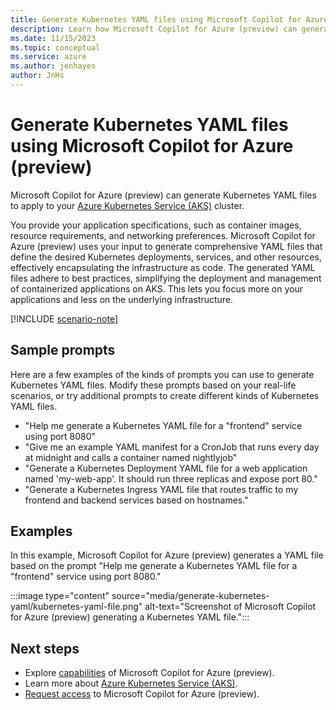 ```yaml
---
title: Generate Kubernetes YAML files using Microsoft Copilot for Azure (preview)
description: Learn how Microsoft Copilot for Azure (preview) can generate Kubernetes YAML files for you to customize and use.
ms.date: 11/15/2023
ms.topic: conceptual
ms.service: azure
ms.author: jenhayes
author: JnHs
---
```


# Generate Kubernetes YAML files using Microsoft Copilot for Azure (preview)

Microsoft Copilot for Azure (preview) can generate Kubernetes YAML files to apply to your [Azure Kubernetes Service (AKS)](/azure/aks/intro-kubernetes) cluster.

You provide your application specifications, such as container images, resource requirements, and networking preferences. Microsoft Copilot for Azure (preview) uses your input to generate comprehensive YAML files that define the desired Kubernetes deployments, services, and other resources, effectively encapsulating the infrastructure as code. The generated YAML files adhere to best practices, simplifying the deployment and management of containerized applications on AKS. This lets you focus more on your applications and less on the underlying infrastructure.

[!INCLUDE [scenario-note](includes/scenario-note.md)]

## Sample prompts

Here are a few examples of the kinds of prompts you can use to generate Kubernetes YAML files. Modify these prompts based on your real-life scenarios, or try additional prompts to create different kinds of Kubernetes YAML files.

- "Help me generate a Kubernetes YAML file for a "frontend" service using port 8080"
- "Give me an example YAML manifest for a CronJob that runs every day at midnight and calls a container named nightlyjob"
- "Generate a Kubernetes Deployment YAML file for a web application named 'my-web-app'. It should run three replicas and expose port 80."
- "Generate a Kubernetes Ingress YAML file that routes traffic to my frontend and backend services based on hostnames."

## Examples

In this example, Microsoft Copilot for Azure (preview) generates a YAML file based on the prompt "Help me generate a Kubernetes YAML file for a "frontend" service using port 8080."

:::image type="content" source="media/generate-kubernetes-yaml/kubernetes-yaml-file.png" alt-text="Screenshot of Microsoft Copilot for Azure (preview) generating a Kubernetes YAML file.":::

## Next steps

- Explore [capabilities](capabilities.md) of Microsoft Copilot for Azure (preview).
- Learn more about [Azure Kubernetes Service (AKS)](/azure/aks/intro-kubernetes).
- [Request access](https://aka.ms/MSCopilotforAzurePreview) to Microsoft Copilot for Azure (preview).
